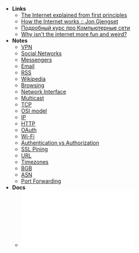
- **Links**
	- [The Internet explained from first principles](https://explained-from-first-principles.com/internet/)
	- [How the Internet works :: Jon Gjengset](https://thesquareplanet.com/blog/how-the-internet-works/)
	- [Подробный курс про Компьютерные сети](https://www.asozykin.ru/courses/networks_online)
	- [Why isn't the internet more fun and weird?](https://jarredsumner.com/codeblog/)
- **Notes**
	- [VPN](VPN.md)
	- [Social Networks](Social%20Networks.md)
	- [Messengers](Messengers.md)
	- [Email](Programming/Email.md)
	- [RSS](Programming/RSS.md)
	- [Wikipedia](Wikipedia.md)
	- [Browsing](Browsing.md)
	- [Network Interface](../Network%20Interface.md)
	- [Multicast](Internet/Multicast.md)
	- [TCP](Internet/TCP.md)
	- [OSI model](Internet/OSI%20model.md)
	- [IP](Internet/IP.md)
	- [HTTP](Internet/HTTP.md)
	- [OAuth](Internet/OAuth.md)
	- [Wi-Fi](Internet/Wi-Fi.md)
	- [Authentication vs Authorization](Internet/Authentication%20vs%20Authorization.md)
	- [SSL Pining](Internet/SSL%20Pining.md)
	- [URL](Internet/URL.md)
	- [Timezones](Internet/Timezones.md)
	- [BGB](BGB.md)
	- [ASN](ASN.md)
	- [Port Forwarding](Port%20Forwarding.md)
- **Docs**
	- ![](Что_делать,_если_отключат_интернет_Гайд.pdf)